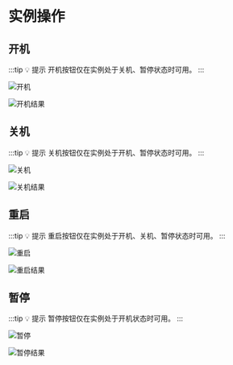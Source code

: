 # 实例操作


## 开机

:::tip 💡 提示
开机按钮仅在实例处于关机、暂停状态时可用。
:::

![开机](/guide/maintenance/instances/operate1.webp)

![开机结果](/guide/maintenance/instances/operate2.webp)

## 关机

:::tip 💡 提示
关机按钮仅在实例处于开机、暂停状态时可用。
:::

![关机](/guide/maintenance/instances/operate3.webp)

![关机结果](/guide/maintenance/instances/operate4.webp)

## 重启

:::tip 💡 提示
重启按钮仅在实例处于开机、关机、暂停状态时可用。
:::

![重启](/guide/maintenance/instances/operate5.webp)

![重启结果](/guide/maintenance/instances/operate6.webp)

## 暂停

:::tip 💡 提示
暂停按钮仅在实例处于开机状态时可用。
:::

![暂停](/guide/maintenance/instances/operate7.webp)

![暂停结果](/guide/maintenance/instances/operate8.webp)